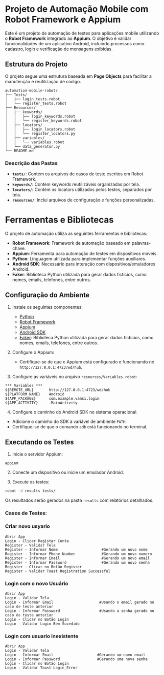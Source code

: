 # Projeto de Automação Mobile com Robot Framework e Appium

Este é um projeto de automação de testes para aplicações mobile utilizando o **Robot Framework** integrado ao **Appium**. O objetivo é validar funcionalidades de um aplicativo Android, incluindo processos como cadastro, login e verificação de mensagens exibidas.

## Estrutura do Projeto

O projeto segue uma estrutura baseada em **Page Objects** para facilitar a manutenção e reutilização de código.

```
automation-mobile-robot/
├── Tests/
│   ├── login_tests.robot
│   └── register_tests.robot
├── Resources/
│   ├── keywords/
│   │   ├── login_keywords.robot
│   │   └── register_keywords.robot
│   ├── locators/
│   │   ├── login_locators.robot
│   │   └── register_locators.py
│   ├── variables/
│   │   └── variables.robot
│   └── data_generator.py
└── README.md

```

### Descrição das Pastas

- **`tests/`**: Contém os arquivos de casos de teste escritos em Robot Framework.
- **`keywords/`**: Contém keywords reutilizáveis organizadas por tela.
- **`locators/`**: Contém os locators utilizados pelos testes, separados por tela.
- **`resources/`**: Inclui arquivos de configuração e funções personalizadas.


# Ferramentas e Bibliotecas

O projeto de automação utiliza as seguintes ferramentas e bibliotecas:
- **Robot Framework**: Framework de automação baseado em palavras-chave.
- **Appium**: Ferramenta para automação de testes em dispositivos móveis.
- **Python**: Linguagem utilizada para implementar funções auxiliares.
- **Android SDK**: Necessário para interação com dispositivos/emuladores Android.
- **Faker**: Biblioteca Python utilizada para gerar dados fictícios, como nomes, emails, telefones, entre outros.


## Configuração do Ambiente

1. Instale os seguintes componentes:
    - [Python](https://www.python.org/)
    - [Robot Framework](https://robotframework.org/)
    - [Appium](http://appium.io/)
    - [Android SDK](https://developer.android.com/studio)
    - [Faker](https://faker.readthedocs.io/en/master/): Biblioteca Python utilizada para gerar dados fictícios, como nomes, emails, telefones, entre outros.

2. Configure o Appium:
    - Certifique-se de que o Appium está configurado e funcionando no `http://127.0.0.1:4723/wd/hub`.

3. Configure as variáveis no arquivo `resources/Variables.robot`:

```robot
*** Variables ***
${REMOTE_URL}       http://127.0.0.1:4723/wd/hub
${PLATFORM_NAME}    Android
${APP_PACKAGE}      com.example.vamsi.login
${APP_ACTIVITY}     .MainActivity
```

4. Configure o caminho do Android SDK no sistema operacional:

- Adicione o caminho do SDK à variável de ambiente `PATH`.
- Certifique-se de que o comando `adb` está funcionando no terminal.

## Executando os Testes

1. Inicie o servidor Appium:

```bash
appium
```

2. Conecte um dispositivo ou inicie um emulador Android.

3. Execute os testes:

```bash
robot -d results tests/
```

Os resultados serão gerados na pasta `results` com relatórios detalhados.

### Casos de Testes:

### Criar novo usyario 
    Abrir App
    Login - Clicar Registar Conta
    Register - Validar Tela
    Register - Informar Nome                    #Gerando um novo nome
    Register - Informar Phone Number            #Gerando um novo numero
    Register - Informar Email                   #Gerando um novo email
    Register - Informar Password                #Gerando um novo senha
    Register - Clicar no Botão Register
    Register - Validar Toast Registration Successful

### Login com o novo Usuário
    Abrir App
    Login - Validar Tela
    Login - Informar Email                     #Usando o email gerado no caso de teste anterior
    Login - Informar Password                  #Usando a senha gerado no caso de teste anterior
    Login - Clicar no Botão Login
    Login - Validar Login Bem-Sucedido


###  Login com usuario inexistente
    Abrir App
    Login - Validar Tela
    Login - Informar Email                    #Gerando um novo email
    Login - Informar Password                 #Gerando uma nova senha
    Login - Clicar no Botão Login
    Login - Validar Toast Login_Error





